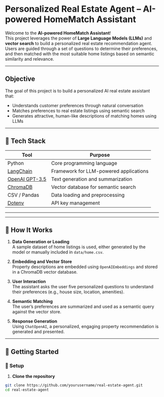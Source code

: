 # Personalized Real Estate Agent – AI-powered HomeMatch Assistant

Welcome to the **AI-powered HomeMatch Assistant**!  
This project leverages the power of **Large Language Models (LLMs)** and **vector search** to build a personalized real estate recommendation agent. Users are guided through a set of questions to determine their preferences, and then matched with the most suitable home listings based on semantic similarity and relevance.

---

## Objective

The goal of this project is to build a personalized AI real estate assistant that:

-  Understands customer preferences through natural conversation
-  Matches preferences to real estate listings using semantic search
-  Generates attractive, human-like descriptions of matching homes using LLMs

---

## 🧱 Tech Stack

| Tool              | Purpose                                      |
|-------------------|----------------------------------------------|
| Python            | Core programming language                    |
| [LangChain](https://github.com/langchain-ai/langchain) | Framework for LLM-powered applications |
| [OpenAI GPT-3.5](https://platform.openai.com) | Text generation and summarization         |
| [ChromaDB](https://www.trychroma.com/)     | Vector database for semantic search       |
| CSV / Pandas      | Data loading and preprocessing               |
| [Dotenv](https://pypi.org/project/python-dotenv/) | API key management                      |

---

---

## 🎯 How It Works

1. **Data Generation or Loading**  
   A sample dataset of home listings is used, either generated by the model or manually included in `data/home.csv`.

2. **Embedding and Vector Store**  
   Property descriptions are embedded using `OpenAIEmbeddings` and stored in a ChromaDB vector database.

3. **User Interaction**  
   The assistant asks the user five personalized questions to understand their preferences (e.g., house size, location, amenities).

4. **Semantic Matching**  
   The user’s preferences are summarized and used as a semantic query against the vector store.

5. **Response Generation**  
   Using `ChatOpenAI`, a personalized, engaging property recommendation is generated and presented.

---

## 🚀 Getting Started

### 🔧 Setup

1. **Clone the repository**
```bash
git clone https://github.com/yourusername/real-estate-agent.git
cd real-estate-agent


